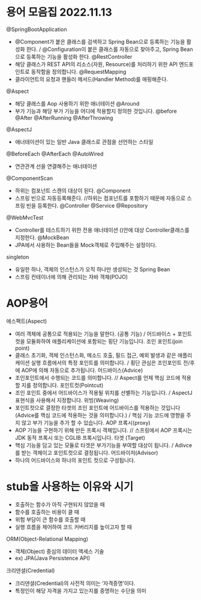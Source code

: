 # 용어 모음집 2022.11.13

@SpringBootApplication 
- @Component가 붙은 클래스를 검색하고 Spring Bean으로 등록하는 기능을 활성화 한다. / @Configuration이 붙은 클래스를 자동으로 찾아주고, Spring Bean으로 등록하는 기능을 활성화 한다.
@RestController 
- 해당 클래스가 REST API의 리소스(자원, Resource)를 처리하기 위한 API 엔드포인트로 동작함을 정의합니다.
@RequestMapping 
- 클라이언트의 요청과 핸들러 메서드(Handler Method)를 매핑해준다.


@Aspect 
- 해당 클래스를 Aop 사용하기 위한 애너테이션
@Around 
- 부가 기능과 해당 부가 기능을 어디에 적용할지 정의한 것입니다.
@before
@After
@AfterRunning
@AfterThrowing

@AspectJ 
- 애너테이션이 있는 일반 Java 클래스로 관점을 선언하는 스타일


@BeforeEach
@AfterEach
@AutoWired 
- 연관관계 선을 연결해주는 애너테이션


@ComponentScan 
- 하위는 컴포넌트 스캔의 대상이 된다.
@Component 
- 스프링 빈으로 자동등록해준다.
//하위는 컴포넌트를 포함하기 때문에 자동으로 스프링 빈을 등록한다.
    @Controller 
    @Service
    @Repository

@WebMvcTest 
- Controller를 테스트하기 위한 전용 애너테이션 ()안에 대상 Controller클래스를 지정한다. 
@MockBean 
- JPA에서 사용하는 Bean들을 Mock객체로 주입해주는 설정이다. 


singleton 
- 유일한 하나, 객체의 인스턴스가 오직 하나만 생성되는 것
Spring Bean 
- 스프링 컨테이너에 의해 관리되는 자바 객체(POJO)

# AOP용어
애스팩트(Aspect) 
- 여러 객체에 공통으로 적용되는 기능을 말한다. (공통 기능) / 어드바이스 + 포인트컷을 모듈화하여 애플리케이션에 포함되는 횡단 기능입니다.
조인 포인트(join point) 
- 클래스 초기화, 객체 인스턴스화, 메소드 호출, 필드 접근, 예외 발생과 같은 애플리케이션 실행 흐름에서의 특정 포인트를 의미합니다. / 횡단 관심은 조인포인트 전/후에 AOP에 의해 자동으로 추가됩니다.
어드바이스(Advice) 
- 조인포인트에서 수행되는 코드를 의미합니다. // Aspect를 언제 핵심 코드에 적용할 지를 정의합니다.
포인트컷(Pointcut) 
- 조인 포인트 중에서 어드바이스가 적용될 위치를 선별하는 기능입니다. / AspectJ 표현식을 사용해서 지정합니다.
위빙(Weaving) 
- 포인트컷으로 결정한 타겟의 조인 포인트에 어드바이스를 적용하는 것입니다 (Advice를 핵심 코드에 적용하는 것을 의미합니다.) / 핵심 기능 코드에 영향을 주지 않고 부가 기능을 추가 할 수 있습니다.
AOP 프록시(proxy) 
- AOP 기능을 구현하기 위해 만든 프록시 객체입니다. // 스프링에서 AOP 프록시는 JDK 동적 프록시 또는 CGLIB 프록시입니다.
타겟 (Target) 
- 핵심 기능을 담고 있는 모듈로 타겟은 부가기능을 부여할 대상이 됩니다. / Adivce를 받는 객체이고 포인트컷으로 결정됩니다.
어드바이저(Advisor) 
- 하나의 어드바이스와 하나의 포인트 컷으로 구성됩니다.

# stub을 사용하는 이유와 시기
- 호출하는 함수가 아직 구현되지 않았을 때 
- 함수를 호출하는 비용이 클 때 
- 위험 부담이 큰 함수를 호출할 때 
- 실행 흐름을 제어하여 코드 커버리지를 높이고자 할 때

ORM(Object-Relational Mapping)
- 객체(Object) 중심의 데이터 액세스 기술
- ex) JPA(Java Persistence API)

크리덴셜(Credential)
- 크리덴셜(Credential)의 사전적 의미는 ‘자격증명’이다.
- 특정인이 해당 자격을 가지고 있는지를 증명하는 수단을 의미